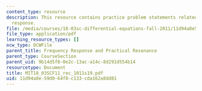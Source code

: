 ```yaml
---
content_type: resource
description: This resource contains practice problem statements related to frequency
  response.
file: /media/courses/18-03sc-differential-equations-fall-2011/11d94a8e59d064f8c133cda162a8dd81_MIT18_03SCF11_rec_1011s19.pdf
file_type: application/pdf
learning_resource_types: []
ocw_type: OCWFile
parent_title: Frequency Response and Practical Resonance
parent_type: CourseSection
parent_uid: 9b14d5f8-0e2c-13ac-a14c-8d291d554b14
resourcetype: Document
title: MIT18_03SCF11_rec_1011s19.pdf
uid: 11d94a8e-59d0-64f8-c133-cda162a8dd81
---
```

